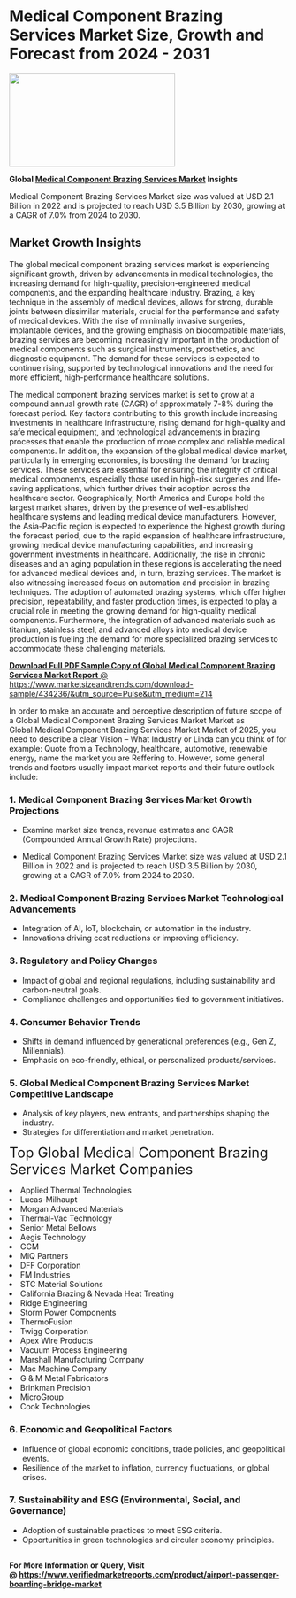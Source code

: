 <H1>Medical Component Brazing Services Market Size, Growth and Forecast from 2024 - 2031</H1><img class="aligncenter size-medium wp-image-584254" src="https://thirdeyenews.in/wp-content/uploads/2024/09/Global-Market-Research-300x168.jpeg" alt="" width="300" height="168" /><p><strong>Global&nbsp;<a href="https://www.marketsizeandtrends.com/download-sample/434236/&amp;utm_source=Pulse&amp;utm_medium=214">Medical Component Brazing Services Market</a> Insights</strong></p><p>Medical Component Brazing Services Market size was valued at USD 2.1 Billion in 2022 and is projected to reach USD 3.5 Billion by 2030, growing at a CAGR of 7.0% from 2024 to 2030.</p><p><h2>Market Growth Insights</h2> <p>The global medical component brazing services market is experiencing significant growth, driven by advancements in medical technologies, the increasing demand for high-quality, precision-engineered medical components, and the expanding healthcare industry. Brazing, a key technique in the assembly of medical devices, allows for strong, durable joints between dissimilar materials, crucial for the performance and safety of medical devices. With the rise of minimally invasive surgeries, implantable devices, and the growing emphasis on biocompatible materials, brazing services are becoming increasingly important in the production of medical components such as surgical instruments, prosthetics, and diagnostic equipment. The demand for these services is expected to continue rising, supported by technological innovations and the need for more efficient, high-performance healthcare solutions.</p> <p><a href="#"></a></p> <p>The medical component brazing services market is set to grow at a compound annual growth rate (CAGR) of approximately 7-8% during the forecast period. Key factors contributing to this growth include increasing investments in healthcare infrastructure, rising demand for high-quality and safe medical equipment, and technological advancements in brazing processes that enable the production of more complex and reliable medical components. In addition, the expansion of the global medical device market, particularly in emerging economies, is boosting the demand for brazing services. These services are essential for ensuring the integrity of critical medical components, especially those used in high-risk surgeries and life-saving applications, which further drives their adoption across the healthcare sector. Geographically, North America and Europe hold the largest market shares, driven by the presence of well-established healthcare systems and leading medical device manufacturers. However, the Asia-Pacific region is expected to experience the highest growth during the forecast period, due to the rapid expansion of healthcare infrastructure, growing medical device manufacturing capabilities, and increasing government investments in healthcare. Additionally, the rise in chronic diseases and an aging population in these regions is accelerating the need for advanced medical devices and, in turn, brazing services. The market is also witnessing increased focus on automation and precision in brazing techniques. The adoption of automated brazing systems, which offer higher precision, repeatability, and faster production times, is expected to play a crucial role in meeting the growing demand for high-quality medical components. Furthermore, the integration of advanced materials such as titanium, stainless steel, and advanced alloys into medical device production is fueling the demand for more specialized brazing services to accommodate these challenging materials. <p><a href="#"></p><p><span class=""><strong>Download Full PDF Sample Copy of Global Medical Component Brazing Services Market Report</strong> @ <a href="https://www.marketsizeandtrends.com/download-sample/434236/&amp;utm_source=Pulse&amp;utm_medium=214" target="_blank">https://www.marketsizeandtrends.com/download-sample/434236/&amp;utm_source=Pulse&amp;utm_medium=214</a></span></p><p>In order to make an accurate and perceptive description of future scope of a Global&nbsp;Medical Component Brazing Services Market Market as Global&nbsp;Medical Component Brazing Services Market Market of 2025, you need to describe a clear Vision &ndash; What Industry or Linda can you think of for example: Quote from a Technology, healthcare, automotive, renewable energy, name the market you are Reffering to. However, some general trends and factors usually impact market reports and their future outlook include:</p><h3>1.&nbsp;<strong>Medical Component Brazing Services Market Growth Projections</strong></h3><ul><li>Examine market size trends, revenue estimates and CAGR (Compounded Annual Growth Rate) projections.</li><li><p>Medical Component Brazing Services Market size was valued at USD 2.1 Billion in 2022 and is projected to reach USD 3.5 Billion by 2030, growing at a CAGR of 7.0% from 2024 to 2030.</p></li></ul><h3>2.&nbsp;<strong>Medical Component Brazing Services Market Technological Advancements</strong></h3><ul><li>Integration of AI, IoT, blockchain, or automation in the industry.</li><li>Innovations driving cost reductions or improving efficiency.</li></ul><h3>3.&nbsp;<strong>Regulatory and Policy Changes</strong></h3><ul><li>Impact of global and regional regulations, including sustainability and carbon-neutral goals.</li><li>Compliance challenges and opportunities tied to government initiatives.</li></ul><h3>4.&nbsp;<strong>Consumer Behavior Trends</strong></h3><ul><li>Shifts in demand influenced by generational preferences (e.g., Gen Z, Millennials).</li><li>Emphasis on eco-friendly, ethical, or personalized products/services.</li></ul><h3>5.&nbsp;<strong>Global Medical Component Brazing Services Market Competitive Landscape</strong></h3><ul><li>Analysis of key players, new entrants, and partnerships shaping the industry.</li><li>Strategies for differentiation and market penetration.</li></ul><p data-pm-slice="1 1 []"><span style="color: inherit; font-family: inherit; font-size: 25px;">Top Global Medical Component Brazing Services Market Companies</span></p><div class="" data-test-id=""><p><li>Applied Thermal Technologies</li><li> Lucas-Milhaupt</li><li> Morgan Advanced Materials</li><li> Thermal-Vac Technology</li><li> Senior Metal Bellows</li><li> Aegis Technology</li><li> GCM</li><li> MiQ Partners</li><li> DFF Corporation</li><li> FM Industries</li><li> STC Material Solutions</li><li> California Brazing & Nevada Heat Treating</li><li> Ridge Engineering</li><li> Storm Power Components</li><li> ThermoFusion</li><li> Twigg Corporation</li><li> Apex Wire Products</li><li> Vacuum Process Engineering</li><li> Marshall Manufacturing Company</li><li> Mac Machine Company</li><li> G & M Metal Fabricators</li><li> Brinkman Precision</li><li> MicroGroup</li><li> Cook Technologies</li></p></div><h3>6.&nbsp;<strong>Economic and Geopolitical Factors</strong></h3><ul><li>Influence of global economic conditions, trade policies, and geopolitical events.</li><li>Resilience of the market to inflation, currency fluctuations, or global crises.</li></ul><h3>7.&nbsp;<strong>Sustainability and ESG (Environmental, Social, and Governance)</strong></h3><ul><li>Adoption of sustainable practices to meet ESG criteria.</li><li>Opportunities in green technologies and circular economy principles.</li></ul><h2><strong style="font-size: 14px;">For More Information or Query, Visit @&nbsp;</strong><a style="background-color: #ffffff; font-size: 14px;" href="https://www.marketsizeandtrends.com/report/medical-component-brazing-services-market/" target="_blank">https://www.verifiedmarketreports.com/product/airport-passenger-boarding-bridge-market</a></h2>
